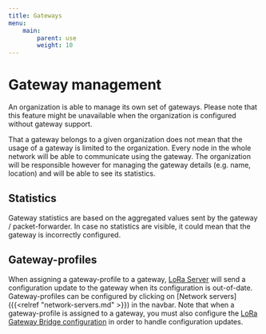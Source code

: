 ```yaml
---
title: Gateways
menu:
    main:
        parent: use
        weight: 10
---
```


# Gateway management

An organization is able to manage its own set of gateways. Please note that
this feature might be unavailable when the organization is configured without
gateway support.

That a gateway belongs to a given organization does not mean that the usage 
of a gateway is limited to the organization. Every node in the whole network
will be able to communicate using the gateway. The organization will be
responsible however for managing the gateway details (e.g. name, location)
and will be able to see its statistics.

## Statistics

Gateway statistics are based on the aggregated values sent by the gateway /
packet-forwarder. In case no statistics are visible, it could mean that the
gateway is incorrectly configured.

## Gateway-profiles

When assigning a gateway-profile to a gateway, [LoRa Server](/loraserver/)
will send a configuration update to the gateway when its configuration
is out-of-date. Gateway-profiles can be configured by clicking on 
[Network servers]({{<relref "network-servers.md" >}}) in the navbar.
Note that when a gateway-profile is assigned to a gateway, you must also
configure the [LoRa Gateway Bridge configuration](/lora-gateway-bridge/install/config/)
in order to handle configuration updates.
